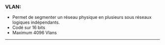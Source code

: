 
### VLAN:
- Permet de segmenter un réseau physique en plusieurs sous réseaux logiques indépendants.
- Codé sur 16 bits
- Maximum 4096 Vlans

-------------


